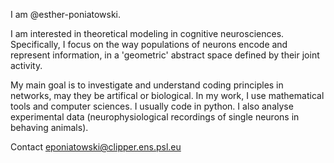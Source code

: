 I am @esther-poniatowski.

I am interested in theoretical modeling in cognitive neurosciences. 
Specifically, I focus on the way populations of neurons encode and represent information, in a 'geometric' abstract space defined by their joint activity.

My main goal is to investigate and understand coding principles in networks, may they be artifical or biological.
In my work, I use mathematical tools and computer sciences. I usually code in python. 
I also analyse experimental data (neurophysiological recordings of single neurons in behaving animals).

Contact  eponiatowski@clipper.ens.psl.eu

<!---
esther-poniatowski/esther-poniatowski is a special repository because its `README.md` (this file) appears on your GitHub profile.
You can click the Preview link to take a look at your changes.
--->
